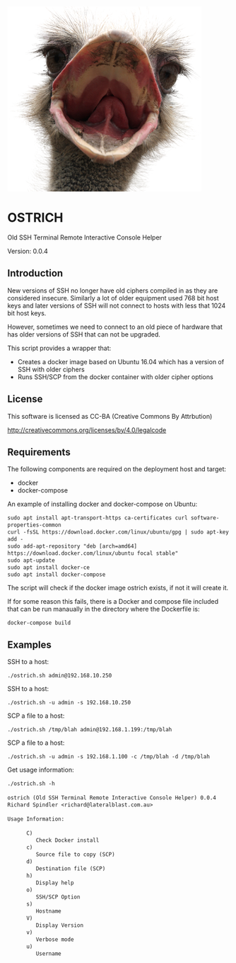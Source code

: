 ![alt tag](https://raw.githubusercontent.com/lateralblast/ostrich/master/ostrich.png)

OSTRICH
=======

Old SSH Terminal Remote Interactive Console Helper

Version: 0.0.4

Introduction
------------

New versions of SSH no longer have old ciphers compiled in as they are considered insecure.
Similarly a lot of older equipment used 768 bit host keys and later versions of SSH will not
connect to hosts with less that 1024 bit host keys.

However, sometimes we need to connect to an old piece of hardware that has older versions 
of SSH that can not be upgraded.

This script provides a wrapper that:

- Creates a docker image based on Ubuntu 16.04 which has a version of SSH with older ciphers
- Runs SSH/SCP from the docker container with older cipher options

License
-------

This software is licensed as CC-BA (Creative Commons By Attrbution)

http://creativecommons.org/licenses/by/4.0/legalcode


Requirements
------------

The following components are required on the deployment host and target:

- docker
- docker-compose

An example of installing docker and docker-compose on Ubuntu:

```
sudo apt install apt-transport-https ca-certificates curl software-properties-common
curl -fsSL https://download.docker.com/linux/ubuntu/gpg | sudo apt-key add -
sudo add-apt-repository "deb [arch=amd64] https://download.docker.com/linux/ubuntu focal stable"
sudo apt-update
sudo apt install docker-ce
sudo apt install docker-compose
```

The script will check if the docker image ostrich exists, if not it will create it.

If for some reason this fails, there is a Docker and compose file included that can be run manaually in the directory where the Dockerfile is:

```
docker-compose build
```

Examples
--------

SSH to a host:

```
./ostrich.sh admin@192.168.10.250
```

SSH to a host:

```
./ostrich.sh -u admin -s 192.168.10.250
```

SCP a file to a host:

```
./ostrich.sh /tmp/blah admin@192.168.1.199:/tmp/blah
```

SCP a file to a host:

```
./ostrich.sh -u admin -s 192.168.1.100 -c /tmp/blah -d /tmp/blah
```

Get usage information:

```
./ostrich.sh -h

ostrich (Old SSH Terminal Remote Interactive Console Helper) 0.0.4
Richard Spindler <richard@lateralblast.com.au>

Usage Information:

      C)
         Check Docker install
      c)
         Source file to copy (SCP)
      d)
         Destination file (SCP)
      h)
         Display help
      o)
         SSH/SCP Option
      s)
         Hostname
      V)
         Display Version
      v)
         Verbose mode
      u)
         Username
```
